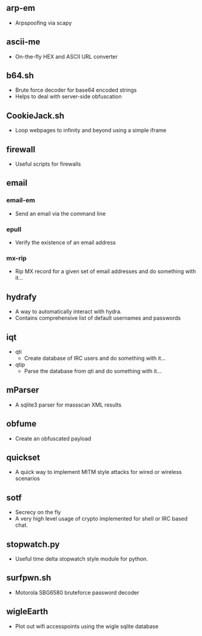 ## arp-em
* Arpspoofing via scapy

## ascii-me
* On-the-fly HEX and ASCII URL converter

## b64.sh
* Brute force decoder for base64 encoded strings
* Helps to deal with server-side obfuscation

## CookieJack.sh
* Loop webpages to infinity and beyond using a simple iframe

## firewall
* Useful scripts for firewalls

## email
### email-em
* Send an email via the command line

### epull
* Verify the existence of an email address

### mx-rip
* Rip MX record for a given set of email addresses and do something with it...

## hydrafy
* A way to automatically interact with hydra.
* Contains comprehensive list of default usernames and passwords

## iqt
* qti
  * Create database of IRC users and do something with it...
* qtip
  * Parse the database from qti and do something with it...

## mParser
* A sqlite3 parser for massscan XML results

## obfume
* Create an obfuscated payload

## quickset
* A quick way to implement MITM style attacks for wired or wireless scenarios

## sotf
* Secrecy on the fly
* A very high level usage of crypto implemented for shell or IRC based chat.

## stopwatch.py
* Useful time delta stopwatch style module for python.

## surfpwn.sh
* Motorola SBG6580 bruteforce password decoder

## wigleEarth
* Plot out wifi accesspoints using the wigle sqlite database

